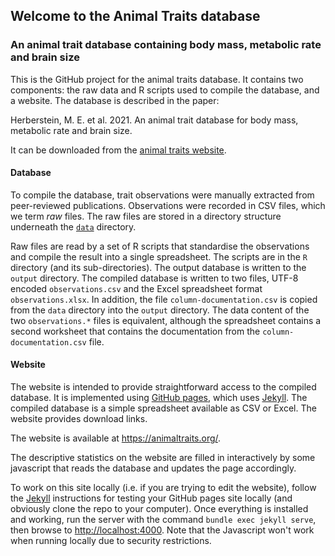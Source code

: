 ## Welcome to the Animal Traits database

### An animal trait database containing body mass, metabolic rate and brain size

This is the GitHub project for the animal traits database. It contains two components: the raw data and R scripts used to compile the database, and a website. The database is described in the paper:

Herberstein, M. E. et al. 2021. An animal trait database for body mass, metabolic rate and brain size.

It can be downloaded from the [animal traits website](https://animaltraits.org/).

#### Database

To compile the database, trait observations were manually extracted from peer-reviewed publications. Observations were recorded in CSV files, which we term _raw_ files. The raw files are stored in a directory structure underneath the [`data`](data) directory.

Raw files are read by a set of R scripts that standardise the observations and compile the result into a single spreadsheet. The scripts are in the `R` directory (and its sub-directories). The output database is written to the `output` directory. The compiled database is written to two files, UTF-8 encoded `observations.csv` and the Excel spreadsheet format `observations.xlsx`. In addition, the file `column-documentation.csv` is copied from the `data` directory into the `output` directory. The data content of the two `observations.*` files is equivalent, although the spreadsheet contains a second worksheet that contains the documentation from the `column-documentation.csv` file.

#### Website

The website is intended to provide straightforward access to the compiled database. It is implemented using [GitHub pages](https://pages.github.com/), which uses [Jekyll](https://docs.github.com/en/pages/setting-up-a-github-pages-site-with-jekyll). The compiled database is a simple spreadsheet available as CSV or Excel. The website provides download links.

The website is available at https://animaltraits.org/.

The descriptive statistics on the website are filled in interactively by some javascript that reads the database and updates the page accordingly.

To work on this site locally (i.e. if you are trying to edit the website), follow the [Jekyll](https://docs.github.com/en/pages/setting-up-a-github-pages-site-with-jekyll) instructions for testing your GitHub pages site locally (and obviously clone the repo to your computer). Once everything is installed and working, run the server with the command `bundle exec jekyll serve`, then browse to [http://localhost:4000](http://localhost:4000). Note that the Javascript won't work when running locally due to security restrictions.

